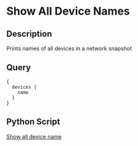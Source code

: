 # Show All Device Names

## Description
Prints names of all devices in a network snapshot

## Query

```
{
  devices {
    name
  }
}
```

## Python Script
[Show all device name](show_all_device_names.py)
